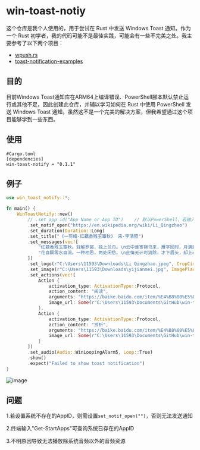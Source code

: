 # win-toast-notiy
这个仓库是我个人使用的，用于尝试在 Rust 中发送 Windows Toast 通知。作为一个 Rust 初学者，我的代码可能不是最佳实践，可能会有一些不完美之处。我主要参考了以下两个项目：

- [wpush.rs](https://github.com/saez-juan/wpush.rs)
- [toast-notification-examples](https://github.com/GitHub30/toast-notification-examples)

## 目的

目前Windows Toast通知库在ARM64上编译错误、PowerShell腳本默认禁止运行或其他不足，因此创建此仓库，并辅以学习如何在 Rust 中使用 PowerShell 发送 Windows Toast 通知。虽然这不是一个完美的解决方案，但我希望通过这个项目能够学到一些东西。

## 使用
```
#Cargo.toml
[dependencies]
win-toast-notify = "0.1.1"
```

## 例子
```rust
use win_toast_notify::*;

fn main() {
    WinToastNotify::new()
        // .set_app_id("App Name or App ID")    // 默认PowerShell，若输入系统不存在的AppID，则需使用fn set_notif_open("")，才可发送通知
        .set_notif_open("https://en.wikipedia.org/wiki/Li_Qingzhao")    // 点击通知的打开链接或文件(夹)
        .set_duration(Duration::Long)
        .set_title("《一剪梅·红藕香残玉簟秋》 宋·李清照")
        .set_messages(vec![
            "红藕香残玉簟秋。轻解罗裳，独上兰舟。\n云中谁寄锦书来，雁字回时，月满西楼。",
            "花自飘零水自流。一种相思，两处闲愁。\n此情无计可消除，才下眉头，却上心头。"
        ])
        .set_logo(r"C:\Users\11593\Downloads\Li Qingzhao.jpeg", CropCircle::True)
        .set_image(r"C:\Users\11593\Downloads\yijianmei.jpg", ImagePlacement::Top)
        .set_actions(vec![
            Action {
                activation_type: ActivationType::Protocol,
                action_content: "阅读",
                arguments: "https://baike.baidu.com/item/%E4%B8%80%E5%89%AA%E6%A2%85%C2%B7%E7%BA%A2%E8%97%95%E9%A6%99%E6%AE%8B%E7%8E%89%E7%B0%9F%E7%A7%8B/593597#1",
                image_url: Some(r"C:\Users\11593\Documents\GitHub\win-toast-notify\examples\basic\src\read.png")
            },
            Action {
                activation_type: ActivationType::Protocol,
                action_content: "赏析",
                arguments: "https://baike.baidu.com/item/%E4%B8%80%E5%89%AA%E6%A2%85%C2%B7%E7%BA%A2%E8%97%95%E9%A6%99%E6%AE%8B%E7%8E%89%E7%B0%9F%E7%A7%8B/593597#4",
                image_url: Some(r"C:\Users\11593\Documents\GitHub\win-toast-notify\examples\basic\src\appreciation.png")
            }
        ])
        .set_audio(Audio::WinLoopingAlarm5, Loop::True)
        .show()
        .expect("Failed to show toast notification")
}
```

![image](https://raw.githubusercontent.com/iKineticate/win-toast-notify/main/examples/images/example_zh.png)

## 问题

1.若设置系统不存在的AppID，则需设置`set_notif_open("")`，否则无法发送通知

2.终端输入"Get-StartApps"可查询系统已存在的AppID

3.不明原因导致无法播放除系统音频以外的音频资源
